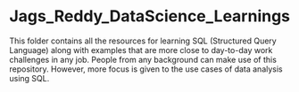 # Jags_Reddy_DataScience_Learnings
This folder contains all the resources for learning SQL (Structured Query Language) along with examples that are more close to day-to-day work challenges in any job. People from any background can make use of this repository.  However, more focus is given to the use cases of data analysis using SQL.
